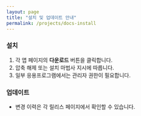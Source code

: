 ```yaml
---
layout: page
title: "설치 및 업데이트 안내"
permalink: /projects/docs-install
---
```


### 설치
1. 각 앱 페이지의 **다운로드** 버튼을 클릭합니다.
2. 압축 해제 또는 설치 마법사 지시에 따릅니다.
3. 일부 응용프로그램에서는 관리자 권한이 필요합니다.

### 업데이트
- 변경 이력은 각 릴리스 페이지에서 확인할 수 있습니다.
